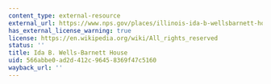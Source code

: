 ```yaml
---
content_type: external-resource
external_url: https://www.nps.gov/places/illinois-ida-b-wellsbarnett-house-chicago.htm
has_external_license_warning: true
license: https://en.wikipedia.org/wiki/All_rights_reserved
status: ''
title: Ida B. Wells-Barnett House
uid: 566abbe0-ad2d-412c-9645-8369f47c5160
wayback_url: ''
---
```

